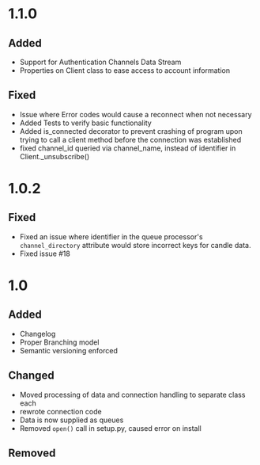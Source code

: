 # 1.1.0

## Added
- Support for Authentication Channels Data Stream
- Properties on Client class to ease access to account information

## Fixed
- Issue where Error codes would cause a reconnect when not necessary
- Added Tests to verify basic functionality
- Added is_connected decorator to prevent crashing of program upon trying
to call a client method before the connection was established
- fixed channel_id queried via channel_name, instead of identifier in Client._unsubscribe()

# 1.0.2

## Fixed
- Fixed an issue where identifier in the queue processor's `channel_directory` attribute would store incorrect keys for candle data. 
- Fixed issue #18

# 1.0

## Added
- Changelog
- Proper Branching model
- Semantic versioning enforced

## Changed
- Moved processing of data and connection handling to separate class each
- rewrote connection code
- Data is now supplied as queues
- Removed `open()` call in setup.py, caused error on install


## Removed
